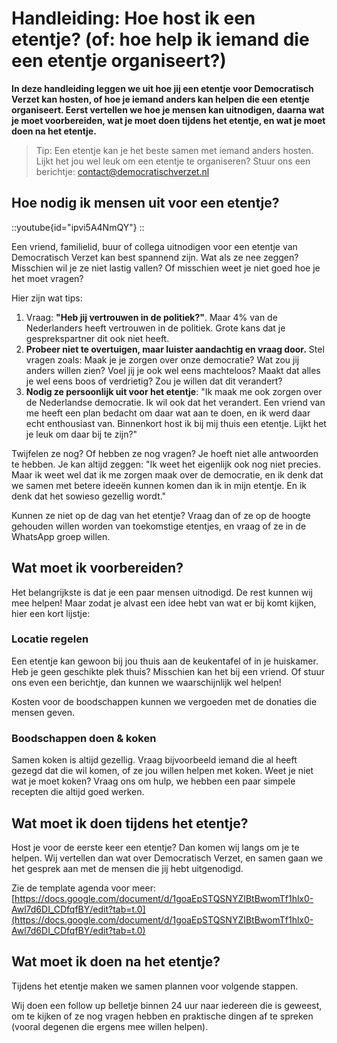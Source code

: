 # Handleiding: Hoe host ik een etentje? (of: hoe help ik iemand die een etentje organiseert?)

**In deze handleiding leggen we uit hoe jij een etentje voor Democratisch Verzet kan hosten, of hoe je iemand anders kan helpen die een etentje organiseert. Eerst vertellen we hoe je mensen kan uitnodigen, daarna wat je moet voorbereiden, wat je moet doen tijdens het etentje, en wat je moet doen na het etentje.**

> Tip: Een etentje kan je het beste samen met iemand anders hosten. Lijkt het jou wel leuk om een etentje te organiseren? Stuur ons een berichtje: [contact@democratischverzet.nl](mailto:contact@democratischverzet.nl)

## Hoe nodig ik mensen uit voor een etentje?

::youtube{id="ipvi5A4NmQY"}
::

Een vriend, familielid, buur of collega uitnodigen voor een etentje van Democratisch Verzet kan best spannend zijn. Wat als ze nee zeggen? Misschien wil je ze niet lastig vallen? Of misschien weet je niet goed hoe je het moet vragen?

Hier zijn wat tips:

1. Vraag: **"Heb jij vertrouwen in de politiek?"**. Maar 4% van de Nederlanders heeft vertrouwen in de politiek. Grote kans dat je gesprekspartner dit ook niet heeft.
2. **Probeer niet te overtuigen, maar luister aandachtig en vraag door.** Stel vragen zoals: Maak je je zorgen over onze democratie? Wat zou jij anders willen zien? Voel jij je ook wel eens machteloos? Maakt dat alles je wel eens boos of verdrietig? Zou je willen dat dit verandert?
3. **Nodig ze persoonlijk uit voor het etentje**: "Ik maak me ook zorgen over de Nederlandse democratie. Ik wil ook dat het verandert. Een vriend van me heeft een plan bedacht om daar wat aan te doen, en ik werd daar echt enthousiast van. Binnenkort host ik bij mij thuis een etentje. Lijkt het je leuk om daar bij te zijn?"

Twijfelen ze nog? Of hebben ze nog vragen? Je hoeft niet alle antwoorden te hebben. Je kan altijd zeggen: "Ik weet het eigenlijk ook nog niet precies. Maar ik weet wel dat ik me zorgen maak over de democratie, en ik denk dat we samen met betere ideeën kunnen komen dan ik in mijn etentje. En ik denk dat het sowieso gezellig wordt."

Kunnen ze niet op de dag van het etentje? Vraag dan of ze op de hoogte gehouden willen worden van toekomstige etentjes, en vraag of ze in de WhatsApp groep willen.

## Wat moet ik voorbereiden?

Het belangrijkste is dat je een paar mensen uitnodigd. De rest kunnen wij mee helpen! Maar zodat je alvast een idee hebt van wat er bij komt kijken, hier een kort lijstje:

### Locatie regelen

Een etentje kan gewoon bij jou thuis aan de keukentafel of in je huiskamer. Heb je geen geschikte plek thuis? Misschien kan het bij een vriend. Of stuur ons even een berichtje, dan kunnen we waarschijnlijk wel helpen!

Kosten voor de boodschappen kunnen we vergoeden met de donaties die mensen geven.

### Boodschappen doen & koken

Samen koken is altijd gezellig. Vraag bijvoorbeeld iemand die al heeft gezegd dat die wil komen, of ze jou willen helpen met koken. Weet je niet wat je moet koken? Vraag ons om hulp, we hebben een paar simpele recepten die altijd goed werken.

## Wat moet ik doen tijdens het etentje?

Host je voor de eerste keer een etentje? Dan komen wij langs om je te helpen. Wij vertellen dan wat over Democratisch Verzet, en samen gaan we het gesprek aan met de mensen die jij hebt uitgenodigd.

Zie de template agenda voor meer: [https://docs.google.com/document/d/1goaEpSTQSNYZIBtBwomTf1hlx0-Awl7d6DI_CDfqfBY/edit?tab=t.0](https://docs.google.com/document/d/1goaEpSTQSNYZIBtBwomTf1hlx0-Awl7d6DI_CDfqfBY/edit?tab=t.0)

## Wat moet ik doen na het etentje?

Tijdens het etentje maken we samen plannen voor volgende stappen.

Wij doen een follow up belletje binnen 24 uur naar iedereen die is geweest, om te kijken of ze nog vragen hebben en praktische dingen af te spreken (vooral degenen die ergens mee willen helpen).

